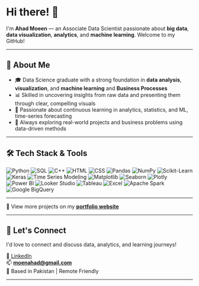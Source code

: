 # Hi there! 👋

I'm **Ahad Moeen** — an Associate Data Scientist passionate about **big data**, **data visualization**, **analytics**, and **machine learning**. Welcome to my GitHub!


---

## 🚀 About Me

- 🎓 Data Science graduate with a strong foundation in **data analysis**, **visualization**, and **machine learning** and **Business Processes**
- 📊 Skilled in uncovering insights from raw data and presenting them through clear, compelling visuals
- 🧠 Passionate about continuous learning in analytics, statistics, and ML, time-series forecasting
- 🌱 Always exploring real-world projects and business problems using data-driven methods

---

## 🛠️ Tech Stack & Tools
  
![Python](https://img.shields.io/badge/-Python-3776AB?style=flat&logo=python&logoColor=white)
![SQL](https://img.shields.io/badge/-SQL-4479A1?style=flat&logo=mysql&logoColor=white)
![C++](https://img.shields.io/badge/-C++-00599C?style=flat&logo=c%2B%2B&logoColor=white)
![HTML](https://img.shields.io/badge/-HTML-E34F26?style=flat&logo=html5&logoColor=white)
![CSS](https://img.shields.io/badge/-CSS-1572B6?style=flat&logo=css3&logoColor=white)
![Pandas](https://img.shields.io/badge/-Pandas-150458?style=flat&logo=pandas&logoColor=white)
![NumPy](https://img.shields.io/badge/-NumPy-013243?style=flat&logo=numpy&logoColor=white)
![Scikit-Learn](https://img.shields.io/badge/-Scikit--Learn-F7931E?style=flat&logo=scikit-learn&logoColor=white)
![Keras](https://img.shields.io/badge/-Keras-D00000?style=flat&logo=keras&logoColor=white)
![Time Series Modeling](https://img.shields.io/badge/-Time%20Series%20Forecasting-1E90FF?style=flat)
![Matplotlib](https://img.shields.io/badge/-Matplotlib-11557C?style=flat&logo=matplotlib&logoColor=white)
![Seaborn](https://img.shields.io/badge/-Seaborn-2E3B55?style=flat)
![Plotly](https://img.shields.io/badge/-Plotly-3F4F75?style=flat&logo=plotly&logoColor=white)
![Power BI](https://img.shields.io/badge/-Power%20BI-F2C811?style=flat&logo=powerbi&logoColor=black)
![Looker Studio](https://img.shields.io/badge/-Looker%20Studio-4285F4?style=flat&logo=googleanalytics&logoColor=white)
![Tableau](https://img.shields.io/badge/-Tableau-E97627?style=flat&logo=tableau&logoColor=white)
![Excel](https://img.shields.io/badge/-Excel-217346?style=flat&logo=microsoft-excel&logoColor=white) 
![Apache Spark](https://img.shields.io/badge/-Apache%20Spark-E25A1C?style=flat&logo=apachespark&logoColor=white)
![Google BigQuery](https://img.shields.io/badge/-BigQuery-669DF6?style=flat&logo=googlecloud&logoColor=white)

---
🔗 View more projects on my **[portfolio website](https://ahadmoeen.netlify.app/projects)**

---

## 🤝 Let's Connect

I'd love to connect and discuss data, analytics, and learning journeys!

🔗 [LinkedIn](https://www.linkedin.com/in/ahad-moen/)  
📫 **moenahad@gmail.com**  
📍 Based in Pakistan | Remote Friendly

---

<!---
Ahadmoen/Ahadmoen is a ✨ special ✨ repository because its `README.md` appears on your GitHub profile.
You can click the Preview link to take a look at your changes.
--->
